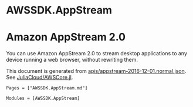 # AWSSDK.AppStream

# Amazon AppStream 2.0

You can use Amazon AppStream 2.0 to stream desktop applications to any device running a web browser, without rewriting them.

This document is generated from
[apis/appstream-2016-12-01.normal.json](https://github.com/aws/aws-sdk-js/blob/master/apis/appstream-2016-12-01.normal.json).
See [JuliaCloud/AWSCore.jl](https://github.com/JuliaCloud/AWSCore.jl).

```@index
Pages = ["AWSSDK.AppStream.md"]
```

```@autodocs
Modules = [AWSSDK.AppStream]
```
